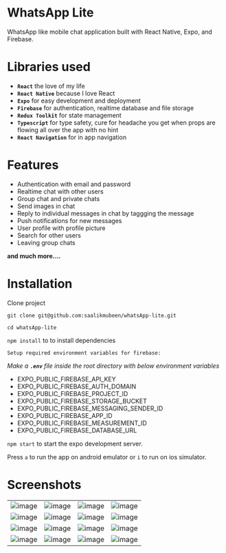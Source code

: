 # WhatsApp Lite

WhatsApp like mobile chat application built with React Native, Expo, and Firebase.

# Libraries used

-   **`React`** the love of my life
-   **`React Native`** because I love React
-   **`Expo`** for easy development and deployment
-   **`Firebase`** for authentication, realtime database and file storage
-   **`Redux Toolkit`** for state management
-   **`Typescript`** for type safety, cure for headache you get when props are flowing all over the app with no hint
-   **`React Navigation`** for in app navigation

# Features

-   Authentication with email and password
-   Realtime chat with other users
-   Group chat and private chats
-   Send images in chat
-   Reply to individual messages in chat by taggging the message
-   Push notifications for new messages
-   User profile with profile picture
-   Search for other users
-   Leaving group chats

**and much more....**

# Installation

Clone project

```
git clone git@github.com:saalikmubeen/whatsApp-lite.git
```

```
cd whatsApp-lite
```

`npm install` to to install dependencies

`Setup required environment variables for firebase:`

_Make a **`.env`** file inside the root directory with below environment variables_

-   EXPO_PUBLIC_FIREBASE_API_KEY
-   EXPO_PUBLIC_FIREBASE_AUTH_DOMAIN
-   EXPO_PUBLIC_FIREBASE_PROJECT_ID
-   EXPO_PUBLIC_FIREBASE_STORAGE_BUCKET
-   EXPO_PUBLIC_FIREBASE_MESSAGING_SENDER_ID
-   EXPO_PUBLIC_FIREBASE_APP_ID
-   EXPO_PUBLIC_FIREBASE_MEASUREMENT_ID
-   EXPO_PUBLIC_FIREBASE_DATABASE_URL

`npm start` to start the expo development server.

Press `a` to run the app on android emulator or `i` to run on ios simulator.

# Screenshots

|                                                                                                                                                                           |                                                                                                                                                                           |                                                                                                                                                                           |                                                                                                                                                                           |
| ------------------------------------------------------------------------------------------------------------------------------------------------------------------------- | ------------------------------------------------------------------------------------------------------------------------------------------------------------------------- | ------------------------------------------------------------------------------------------------------------------------------------------------------------------------- | ------------------------------------------------------------------------------------------------------------------------------------------------------------------------- |
| ![image](https://firebasestorage.googleapis.com/v0/b/whatsapp-lite-rn.appspot.com/o/screenshots%2F01.screenshot.png?alt=media&token=992e6205-59dc-4699-816a-1da01fddc1ef) | ![image](https://firebasestorage.googleapis.com/v0/b/whatsapp-lite-rn.appspot.com/o/screenshots%2F02.screenshot.png?alt=media&token=32d3e3e0-a7ba-4784-a180-c7a0f192e7d6) | ![image](https://firebasestorage.googleapis.com/v0/b/whatsapp-lite-rn.appspot.com/o/screenshots%2F03.screenshot.png?alt=media&token=25d9273a-b6c8-4b6a-b5dd-88085e964944) | ![image](https://firebasestorage.googleapis.com/v0/b/whatsapp-lite-rn.appspot.com/o/screenshots%2F04.screenshot.png?alt=media&token=17a5acac-efc7-4ec4-a7c5-ba481fefcf98) |
| ![image](https://firebasestorage.googleapis.com/v0/b/whatsapp-lite-rn.appspot.com/o/screenshots%2F05.screenshot.png?alt=media&token=2e79b1d8-a057-42d4-b437-2371241c617f) | ![image](https://firebasestorage.googleapis.com/v0/b/whatsapp-lite-rn.appspot.com/o/screenshots%2F06.screenshot.png?alt=media&token=546133f2-3a3a-42fc-be0b-a13501bc2c29) | ![image](https://firebasestorage.googleapis.com/v0/b/whatsapp-lite-rn.appspot.com/o/screenshots%2F07.screenshot.png?alt=media&token=4c66dc4e-6bb4-43d8-b898-670f778af951) | ![image](https://firebasestorage.googleapis.com/v0/b/whatsapp-lite-rn.appspot.com/o/screenshots%2F08.screenshot.png?alt=media&token=39c078e8-22be-401f-a309-f668f55bf17b) |
| ![image](https://firebasestorage.googleapis.com/v0/b/whatsapp-lite-rn.appspot.com/o/screenshots%2F09.screenshot.png?alt=media&token=0a0d5c5c-293f-4dfc-9572-dd5e6b34b242) | ![image](https://firebasestorage.googleapis.com/v0/b/whatsapp-lite-rn.appspot.com/o/screenshots%2F10.screenshot.png?alt=media&token=4b0683a2-b694-4c6f-8e8e-960f40e0ce53) | ![image](https://firebasestorage.googleapis.com/v0/b/whatsapp-lite-rn.appspot.com/o/screenshots%2F11.screenshot.png?alt=media&token=d91b17bc-b153-4c1c-9d4a-1ca65c50da1d) | ![image](https://firebasestorage.googleapis.com/v0/b/whatsapp-lite-rn.appspot.com/o/screenshots%2F12.screenshot.png?alt=media&token=fe205ce9-4941-4ca1-b00f-1573743fcb19) |
| ![image](https://firebasestorage.googleapis.com/v0/b/whatsapp-lite-rn.appspot.com/o/screenshots%2F13.screenshot.png?alt=media&token=b5be316b-03d5-4ccf-b886-a5181c99dc14) | ![image](https://firebasestorage.googleapis.com/v0/b/whatsapp-lite-rn.appspot.com/o/screenshots%2F14.screenshot.png?alt=media&token=20ff8f55-70e4-4570-a1c6-bbdd0e47073c) | ![image](https://firebasestorage.googleapis.com/v0/b/whatsapp-lite-rn.appspot.com/o/screenshots%2F15.screenshot.png?alt=media&token=94a9487e-7b83-434f-8900-bc3e09fda618) | ![image](https://firebasestorage.googleapis.com/v0/b/whatsapp-lite-rn.appspot.com/o/screenshots%2F16.screenshot.png?alt=media&token=2ee000a4-cf0b-4dd0-a21f-003f3052a440) |
